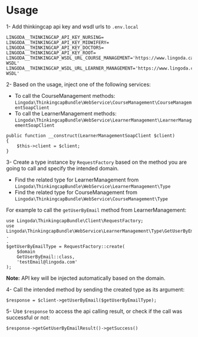 # Usage

1- Add thinkingcap api key and wsdl urls to `.env.local`

```
LINGODA__THINKINGCAP_API_KEY_NURSING=
LINGODA__THINKINGCAP_API_KEY_MIDWIFERY=
LINGODA__THINKINGCAP_API_KEY_DOCTORS=
LINGODA__THINKINGCAP_API_KEY_ROOT=
LINGODA__THINKINGCAP_WSDL_URL_COURSE_MANAGEMENT='https://www.lingoda.care/WebService/CourseManagement.asmx?WSDL'
LINGODA__THINKINGCAP_WSDL_URL_LEARNER_MANAGEMENT='https://www.lingoda.care/WebService/LearnerManagement.asmx?WSDL'
```

2- Based on the usage, inject one of the following services:

-   To call the CourseManagement methods: `Lingoda\ThinkingcapBundle\WebService\CourseManagement\CourseManagementSoapClient`
-   To call the LearnerManagement methods: `Lingoda\ThinkingcapBundle\WebService\LearnerManagement\LearnerManagementSoapClient`

```
public function __construct(LearnerManagementSoapClient $client)
{
    $this->client = $client;
}
```

3- Create a type instance by `RequestFactory` based on the method you are going to call and specify the intended domain.

-   Find the related type for LearnerManagement from `Lingoda\ThinkingcapBundle\WebService\LearnerManagement\Type`
-   Find the related type for CourseManagement from `Lingoda\ThinkingcapBundle\WebService\CourseManagement\Type`

For example to call the `getUserByEmail` method from LearnerManagement:

```
use Lingoda\ThinkingcapBundle\Client\RequestFactory;
use Lingoda\ThinkingcapBundle\WebService\LearnerManagement\Type\GetUserByEmail;
.
.
$getUserByEmailType = RequestFactory::create(
    $domain
    GetUserByEmail::class,
    'testEmail@lingoda.com'
);
```

**Note:** API key will be injected automatically based on the domain.

4- Call the intended method by sending the created type as its argument:

```
$response = $client->getUserByEmail($getUserByEmailType);
```

5- Use `$response` to access the api calling result, or check if the call was successful or not:

```
$response->getGetUserByEmailResult()->getSuccess()
```
